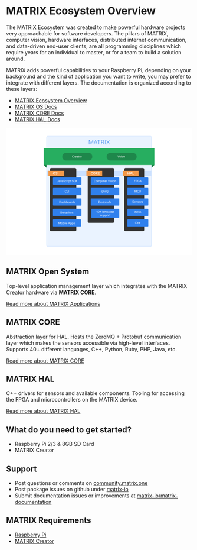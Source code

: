 # MATRIX Ecosystem Overview

The MATRIX Ecosystem was created to make powerful hardware projects very approachable for software developers. The pillars of MATRIX, computer vision, hardware interfaces, distributed internet communication, and data-driven end-user clients, are all programming disciplines which require years for an individual to master, or for a team to build a solution around.

MATRIX adds powerful capabilities to your Raspberry Pi, depending on your background and the kind of application you want to write, you may prefer to integrate with different layers. The documentation is organized according to these layers:

* [MATRIX Ecosystem Overview](/#overview)
* [MATRIX OS Docs](/#matrix-open-system)
* [MATRIX CORE Docs](/#matrix-core)
* [MATRIX HAL Docs](/#matrix-hal)

<a name="overview"></a>
![MATRIX Ecosystem Overview](img/overview-diagram.png "Logo Title Text 1")

## MATRIX Open System
Top-level application management layer which integrates with the MATRIX Creator hardware via **MATRIX CORE**.

[Read more about MATRIX Applications](matrix-os/overview/)

## MATRIX CORE
Abstraction layer for HAL. Hosts the ZeroMQ + Protobuf communication layer which makes the sensors accessible via high-level interfaces. Supports 40+ different languages, C++, Python, Ruby, PHP, Java, etc. 

[Read more about MATRIX CORE](matrix-core/index.md)

## MATRIX HAL
C++ drivers for sensors and available components. Tooling for accessing the FPGA and microcontrollers on the MATRIX device.

[Read more about MATRIX HAL](matrix-hal/index.md)

## What do you need to get started?
* Raspberry Pi 2/3 & 8GB SD Card
* MATRIX Creator

## Support
* Post questions or comments on [community.matrix.one](http://community.matrix.one/)
* Post package issues on github under [matrix-io](https://github.com/matrix-io)
* Submit documentation issues or improvements at [matrix-io/matrix-documentation](https://github.com/matrix-io/matrix-documentation)

## MATRIX Requirements
* [Raspberry Pi](https://www.raspberrypi.org)
* [MATRIX Creator](https://creator.matrix.one)


